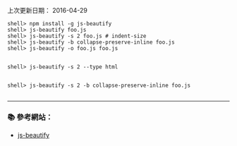 
上次更新日期： 2016-04-29                              

```console
shell> npm install -g js-beautify
shell> js-beautify foo.js
shell> js-beautify -s 2 foo.js # indent-size
shell> js-beautify -b collapse-preserve-inline foo.js 
shell> js-beautify -o foo.js foo.js


shell> js-beautify -s 2 --type html


shell> js-beautify -s 2 -b collapse-preserve-inline foo.js 
 
```

---

### :books: 參考網站：
- [js-beautify](https://www.npmjs.com/package/js-beautify)
